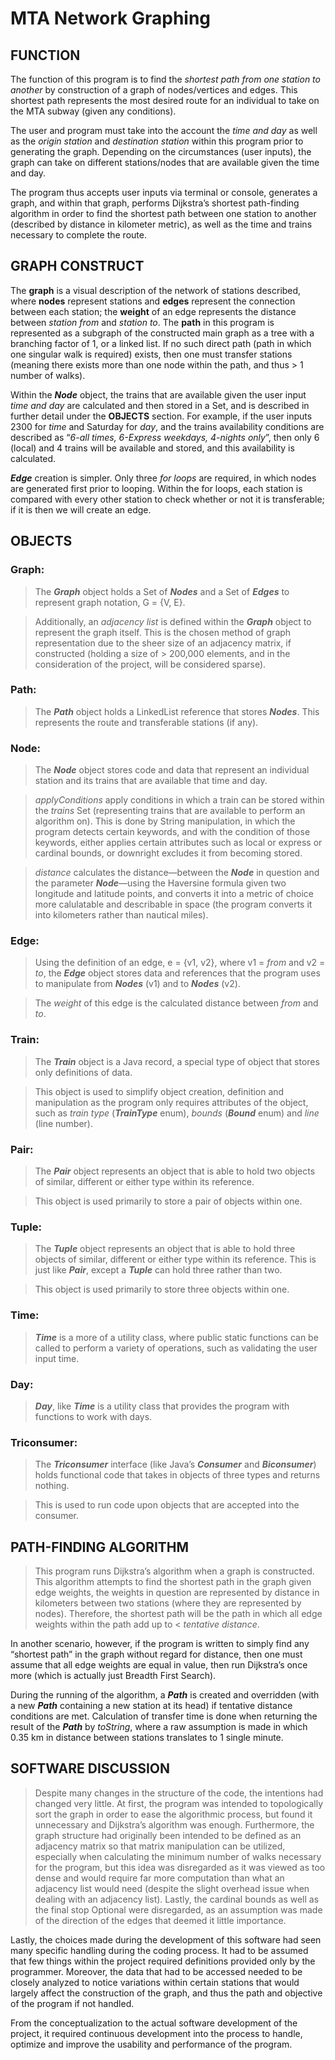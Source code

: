 # MTA Network Graphing

## FUNCTION

The function of this program is to find the *shortest path from one station to another* by construction of a graph of nodes/vertices and edges. This shortest path represents the most desired route for an individual to take on the MTA subway (given any conditions).

The user and program must take into the account the *time and day* as well as the *origin station* and *destination station* within this program prior to generating the graph. Depending on the circumstances (user inputs), the graph can take on different stations/nodes that are available given the time and day. 

The program thus accepts user inputs via terminal or console, generates a graph, and within that graph, performs Dijkstra’s shortest path-finding algorithm in order to find the shortest path between one station to another (described by distance in kilometer metric), as well as the time and trains necessary to complete the route.

## GRAPH CONSTRUCT

The **graph** is a visual description of the network of stations described, where **nodes** represent stations and **edges** represent the connection between each station; the **weight** of an edge represents the distance between *station from* and *station to*. The **path** in this program is represented as a subgraph of the constructed main graph as a tree with a branching factor of 1, or a linked list. If no such direct path (path in which one singular walk is required) exists, then one must transfer stations (meaning there exists more than one node within the path, and thus > 1 number of walks). 

Within the ***Node*** object, the trains that are available given the user input *time and day* are calculated and then stored in a Set, and is described in further detail under the **OBJECTS** section. For example, if the user inputs 2300 for *time* and Saturday for *day*, and the trains availability conditions are described as “*6-all times, 6-Express weekdays, 4-nights only*”, then only 6 (local) and 4 trains will be available and stored, and this availability is calculated.

***Edge*** creation is simpler. Only three *for loops* are required, in which nodes are generated first prior to looping. Within the for loops, each station is compared with every other station to check whether or not it is transferable; if it is then we will create an edge.

## OBJECTS

### Graph:
> The ***Graph*** object holds a Set of ***Nodes*** and a Set of ***Edges*** to represent graph notation, G = {V, E}.

> Additionally, an *adjacency list* is defined within the ***Graph*** object to represent the graph itself. This is the chosen method of graph representation due to the sheer size of an adjacency matrix, if constructed (holding a size of > 200,000 elements, and in the consideration of the project, will be considered sparse).

### Path:
> The ***Path*** object holds a LinkedList reference that stores ***Nodes***. This represents the route and transferable stations (if any).

### Node:
> The ***Node*** object stores code and data that represent an individual station and its trains that are available that time and day.

> *applyConditions* apply conditions in which a train can be stored within the *trains* Set (representing trains that are available to perform an algorithm on). This is done by String manipulation, in which the program detects certain keywords, and with the condition of those keywords, either applies certain attributes such as local or express or cardinal bounds, or downright excludes it from becoming stored. 

> *distance* calculates the distance—between the ***Node*** in question and the parameter ***Node***—using the Haversine formula given two longitude and latitude points, and converts it into a metric of choice more calulatable and describable in space (the program converts it into kilometers rather than nautical miles).

### Edge:
> Using the definition of an edge, e = {v1, v2}, where v1 = *from* and v2 = *to*, the ***Edge*** object stores data and references that the program uses to manipulate from ***Nodes*** (v1) and to ***Nodes*** (v2).

> The *weight* of this edge is the calculated distance between *from* and *to*.

### Train:
> The ***Train*** object is a Java record, a special type of object that stores only definitions of data.

> This object is used to simplify object creation, definition and manipulation as the program only requires attributes of the object, such as *train type* (***TrainType*** enum), *bounds* (***Bound*** enum) and *line* (line number).

### Pair:
> The ***Pair*** object represents an object that is able to hold two objects of similar, different or either type within its reference. 

> This object is used primarily to store a pair of objects within one.

### Tuple:
> The ***Tuple*** object represents an object that is able to hold three objects of similar, different or either type within its reference. This is just like ***Pair***, except a ***Tuple*** can hold three rather than two.

> This object is used primarily to store three objects within one.

### Time:
> ***Time*** is a more of a utility class, where public static functions can be called to perform a variety of operations, such as validating the user input time.

### Day: 
> ***Day***, like ***Time*** is a utility class that provides the program with functions to work with days.

### Triconsumer:
> The ***Triconsumer*** interface (like Java’s ***Consumer*** and ***Biconsumer***) holds functional code that takes in objects of three types and returns nothing.

> This is used to run code upon objects that are accepted into the consumer.

## PATH-FINDING ALGORITHM

> This program runs Dijkstra’s algorithm when a graph is constructed. This algorithm attempts to find the shortest path in the graph given edge weights, the weights in question are represented by distance in kilometers between two stations (where they are represented by nodes). Therefore, the shortest path will be the path in which all edge weights within the path add up to < *tentative distance*.

In another scenario, however, if the program is written to simply find any “shortest path” in the graph without regard for distance, then one must assume that all edge weights are equal in value, then run Dijkstra’s once more (which is actually just Breadth First Search).

During the running of the algorithm, a ***Path*** is created and overridden (with a new ***Path*** containing a new station at its head) if tentative distance conditions are met. Calculation of transfer time is done when returning the result of the ***Path*** by *toString*, where a raw assumption is made in which 0.35 km in distance between stations translates to 1 single minute.

## SOFTWARE DISCUSSION

> Despite many changes in the structure of the code, the intentions had changed very little. At first, the program was intended to topologically sort the graph in order to ease the algorithmic process, but found it unnecessary and Dijkstra’s algorithm was enough. Furthermore, the graph structure had originally been intended to be defined as an adjacency matrix so that matrix manipulation can be utilized, especially when calculating the minimum number of walks necessary for the program, but this idea was disregarded as it was viewed as too dense and would require far more computation than what an adjacency list would need (despite the slight overhead issue when dealing with an adjacency list). Lastly, the cardinal bounds as well as the final stop Optional were disregarded, as an assumption was made of the direction of the edges that deemed it little importance.

Lastly, the choices made during the development of this software had seen many specific handling during the coding process. It had to be assumed that few things within the project required definitions provided only by the programmer. Moreover, the data that had to be accessed needed to be closely analyzed to notice variations within certain stations that would largely affect the construction of the graph, and thus the path and objective of the program if not handled. 

From the conceptualization to the actual software development of the project, it required continuous development into the process to handle, optimize and improve the usability and performance of the program.
